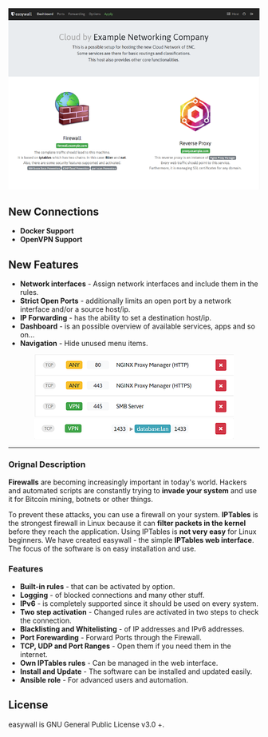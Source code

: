 <div align="center">
  <img src="screenshots/themelektaus-easywall-dashboard--small.png" />
</div>

## New Connections
- **Docker Support**
- **OpenVPN Support**

## New Features
- **Network interfaces** - Assign network interfaces and include them in the rules.
- **Strict Open Ports** - additionally limits an open port by a network interface and/or a source host/ip.
- **IP Forwarding** - has the ability to set a destination host/ip.
- **Dashboard** - is an possible overview of available services, apps and so on...
- **Navigation** - Hide unused menu items.

<div align="center">
  <img src="https://raw.githubusercontent.com/themelektaus/easywall/master/screenshots/themelektaus-easywall-ports--small.png" /><br>
  <img src="https://raw.githubusercontent.com/themelektaus/easywall/master/screenshots/themelektaus-easywall-forwarding--small.png" />
</div>

---

### Orignal Description

**Firewalls** are becoming increasingly important in today's world. Hackers and automated scripts are constantly trying to **invade your system** and use it for Bitcoin mining, botnets or other things.

To prevent these attacks, you can use a firewall on your system. **IPTables** is the strongest firewall in Linux because it can **filter packets in the kernel** before they reach the application. Using IPTables is **not very easy** for Linux beginners. We have created easywall - the simple **IPTables web interface**. The focus of the software is on easy installation and use.

### Features

- **Built-in rules** - that can be activated by option.
- **Logging** - of blocked connections and many other stuff.
- **IPv6** - is completely supported since it should be used on every system.
- **Two step activation** - Changed rules are activated in two steps to check the connection.
- **Blacklisting and Whitelisting** - of IP addresses and IPv6 addresses.
- **Port Forewarding** - Forward Ports through the Firewall.
- **TCP, UDP and Port Ranges** - Open them if you need them in the internet.
- **Own IPTables rules** - Can be managed in the web interface.
- **Install and Update** - The software can be installed and updated easily.
- **Ansible role** - For advanced users and automation.

## License

easywall is GNU General Public License v3.0 +.